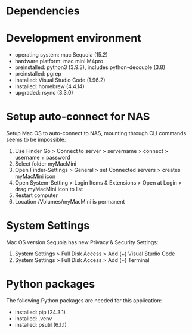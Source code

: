 # Dependencies

# Development environment

- operating system:  mac Sequoia (15.2)
- hardware platform: mac mini M4pro
- preinstalled:      python3 (3.9.3), includes python-decouple (3.8)
- preinstalled:      pgrep
- installed:         Visual Studio Code (1.96.2)
- installed:         homebrew (4.4.14)
- upgraded:          rsync (3.3.0)

# Setup auto-connect for NAS

Setup Mac OS to auto-connect to NAS, mounting through CLI commands seems to be impossible: 

1. Use Finder Go > Connect to server > servername > connect > username + password 
2. Select folder myMacMini
3. Open Finder-Settings > General > set Connected servers > creates myMacMini icon
4. Open System-Setting > Login Items & Extensions > Open at Login > drag myMacMini icon to list
5. Restart computer
6. Location /Volumes/myMacMini is permanent

# System Settings

Mac OS version Sequoia has new Privacy & Security Settings:

1. System Settings > Full Disk Access > Add (+) Visual Studio Code
2. System Settings > Full Disk Access > Add (+) Terminal

# Python packages

The following Python packages are needed for this application:

- installed:  pip (24.3.1)
- installed:  .venv
- installed:  psutil (6.1.1)
